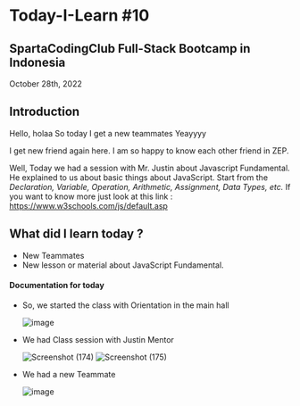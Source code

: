 # Today-I-Learn #10
## SpartaCodingClub Full-Stack Bootcamp in Indonesia
October 28th, 2022

##

## Introduction

Hello, holaa
So today I get a new teammates Yeayyyy

I get new friend again here. I am so happy to know each other friend in ZEP.

Well, Today we had a session with Mr. Justin about Javascript Fundamental. He explained to us about basic things about JavaScript.
Start from the *Declaration, Variable, Operation, Arithmetic, Assignment, Data Types, etc.* If you want to know more just look at this link : https://www.w3schools.com/js/default.asp

## What did I learn today ?

- New Teammates
- New lesson or material about JavaScript Fundamental.

#### Documentation for today

- So, we started the class with Orientation in the main hall

  ![image](https://user-images.githubusercontent.com/62550785/198683877-524c58af-7280-434f-9579-f1c8ab5e3a51.png)


- We had Class session with Justin Mentor

  ![Screenshot (174)](https://user-images.githubusercontent.com/62550785/198684476-7a08af5f-0288-4d37-8300-77c89497bed7.png)
  ![Screenshot (175)](https://user-images.githubusercontent.com/62550785/198684496-e91964b3-6fba-4de7-9f32-7899679b24f7.png)
  
  
- We had a new Teammate

  ![image](https://user-images.githubusercontent.com/62550785/198682155-999aa791-e00b-4f5f-97f2-5c983d7c482c.png)

